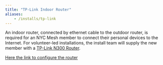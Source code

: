 ```yaml
---
title: "TP-Link Indoor Router"
aliases:
    - /installs/tp-link
---
```


An indoor router, connected by ethernet cable to the outdoor router, is required for an NYC Mesh member to connect their personal devices to the Internet. For volunteer-led installations, the install team will supply the new member with a [TP-Link N300 Router](https://www.tp-link.com/us/products/details/cat-9_TL-WR841N.html).

[Here the link to configure the router](/hardware/tplink/)

